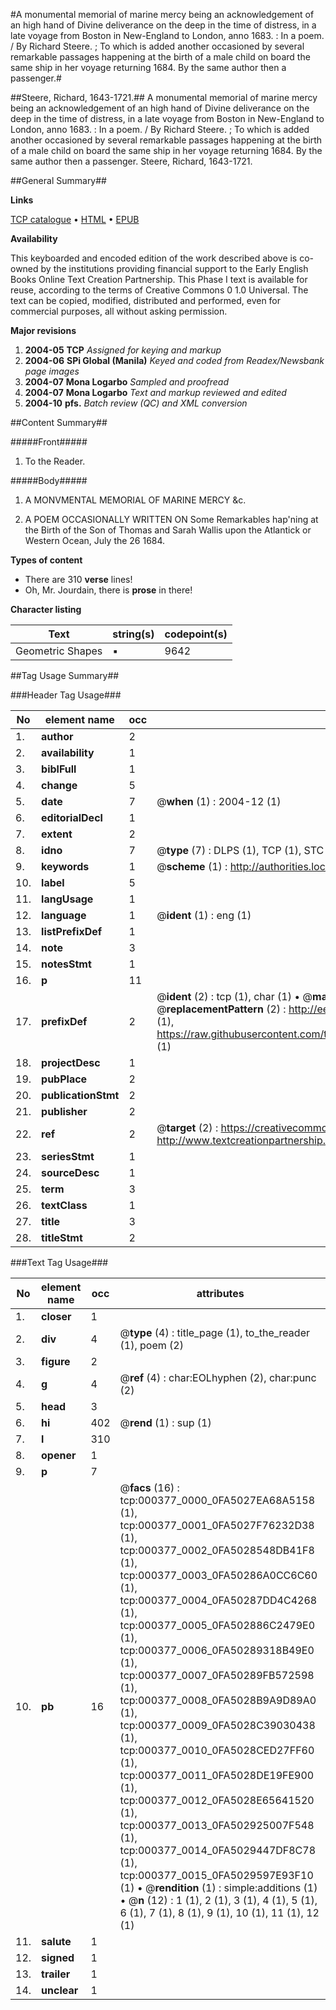 #A monumental memorial of marine mercy being an acknowledgement of an high hand of Divine deliverance on the deep in the time of distress, in a late voyage from Boston in New-England to London, anno 1683. : In a poem. / By Richard Steere. ; To which is added another occasioned by several remarkable passages happening at the birth of a male child on board the same ship in her voyage returning 1684. By the same author then a passenger.#

##Steere, Richard, 1643-1721.##
A monumental memorial of marine mercy being an acknowledgement of an high hand of Divine deliverance on the deep in the time of distress, in a late voyage from Boston in New-England to London, anno 1683. : In a poem. / By Richard Steere. ; To which is added another occasioned by several remarkable passages happening at the birth of a male child on board the same ship in her voyage returning 1684. By the same author then a passenger.
Steere, Richard, 1643-1721.

##General Summary##

**Links**

[TCP catalogue](http://www.ota.ox.ac.uk/tcp/)  • 
[HTML](http://tei.it.ox.ac.uk/tcp/Texts-HTML/free/N00/N00300.html)  • 
[EPUB](http://tei.it.ox.ac.uk/tcp/Texts-EPUB/free/N00/N00300.epub)

**Availability**

This keyboarded and encoded edition of the
	       work described above is co-owned by the institutions
	       providing financial support to the Early English Books
	       Online Text Creation Partnership. This Phase I text is
	       available for reuse, according to the terms of Creative
	       Commons 0 1.0 Universal. The text can be copied,
	       modified, distributed and performed, even for
	       commercial purposes, all without asking permission.

**Major revisions**

1. __2004-05__ __TCP__ *Assigned for keying and markup*
1. __2004-06__ __SPi Global (Manila)__ *Keyed and coded from Readex/Newsbank page images*
1. __2004-07__ __Mona Logarbo__ *Sampled and proofread*
1. __2004-07__ __Mona Logarbo__ *Text and markup reviewed and edited*
1. __2004-10__ __pfs.__ *Batch review (QC) and XML conversion*

##Content Summary##

#####Front#####

1. To the Reader.

#####Body#####

1. A MONVMENTAL MEMORIAL OF MARINE MERCY &c.

1. A POEM OCCASIONALLY WRITTEN ON Some Remarkables hap'ning at the Birth of the Son of Thomas and Sarah Wallis upon the Atlantick or Western Ocean, July the 26 1684.

**Types of content**

  * There are 310 **verse** lines!
  * Oh, Mr. Jourdain, there is **prose** in there!

**Character listing**


|Text|string(s)|codepoint(s)|
|---|---|---|
|Geometric Shapes|▪|9642|

##Tag Usage Summary##

###Header Tag Usage###

|No|element name|occ|attributes|
|---|---|---|---|
|1.|__author__|2||
|2.|__availability__|1||
|3.|__biblFull__|1||
|4.|__change__|5||
|5.|__date__|7| @__when__ (1) : 2004-12 (1)|
|6.|__editorialDecl__|1||
|7.|__extent__|2||
|8.|__idno__|7| @__type__ (7) : DLPS (1), TCP (1), STC (2), NOTIS (1), IMAGE-SET (1), EVANS-CITATION (1)|
|9.|__keywords__|1| @__scheme__ (1) : http://authorities.loc.gov/ (1)|
|10.|__label__|5||
|11.|__langUsage__|1||
|12.|__language__|1| @__ident__ (1) : eng (1)|
|13.|__listPrefixDef__|1||
|14.|__note__|3||
|15.|__notesStmt__|1||
|16.|__p__|11||
|17.|__prefixDef__|2| @__ident__ (2) : tcp (1), char (1)  •  @__matchPattern__ (2) : ([0-9\-]+):([0-9IVX]+) (1), (.+) (1)  •  @__replacementPattern__ (2) : http://eebo.chadwyck.com/downloadtiff?vid=$1&page=$2 (1), https://raw.githubusercontent.com/textcreationpartnership/Texts/master/tcpchars.xml#$1 (1)|
|18.|__projectDesc__|1||
|19.|__pubPlace__|2||
|20.|__publicationStmt__|2||
|21.|__publisher__|2||
|22.|__ref__|2| @__target__ (2) : https://creativecommons.org/publicdomain/zero/1.0/ (1), http://www.textcreationpartnership.org/docs/. (1)|
|23.|__seriesStmt__|1||
|24.|__sourceDesc__|1||
|25.|__term__|3||
|26.|__textClass__|1||
|27.|__title__|3||
|28.|__titleStmt__|2||


###Text Tag Usage###

|No|element name|occ|attributes|
|---|---|---|---|
|1.|__closer__|1||
|2.|__div__|4| @__type__ (4) : title_page (1), to_the_reader (1), poem (2)|
|3.|__figure__|2||
|4.|__g__|4| @__ref__ (4) : char:EOLhyphen (2), char:punc (2)|
|5.|__head__|3||
|6.|__hi__|402| @__rend__ (1) : sup (1)|
|7.|__l__|310||
|8.|__opener__|1||
|9.|__p__|7||
|10.|__pb__|16| @__facs__ (16) : tcp:000377_0000_0FA5027EA68A5158 (1), tcp:000377_0001_0FA5027F76232D38 (1), tcp:000377_0002_0FA5028548DB41F8 (1), tcp:000377_0003_0FA50286A0CC6C60 (1), tcp:000377_0004_0FA50287DD4C4268 (1), tcp:000377_0005_0FA502886C2479E0 (1), tcp:000377_0006_0FA50289318B49E0 (1), tcp:000377_0007_0FA50289FB572598 (1), tcp:000377_0008_0FA5028B9A9D89A0 (1), tcp:000377_0009_0FA5028C39030438 (1), tcp:000377_0010_0FA5028CED27FF60 (1), tcp:000377_0011_0FA5028DE19FE900 (1), tcp:000377_0012_0FA5028E65641520 (1), tcp:000377_0013_0FA502925007F548 (1), tcp:000377_0014_0FA5029447DF8C78 (1), tcp:000377_0015_0FA5029597E93F10 (1)  •  @__rendition__ (1) : simple:additions (1)  •  @__n__ (12) : 1 (1), 2 (1), 3 (1), 4 (1), 5 (1), 6 (1), 7 (1), 8 (1), 9 (1), 10 (1), 11 (1), 12 (1)|
|11.|__salute__|1||
|12.|__signed__|1||
|13.|__trailer__|1||
|14.|__unclear__|1||
